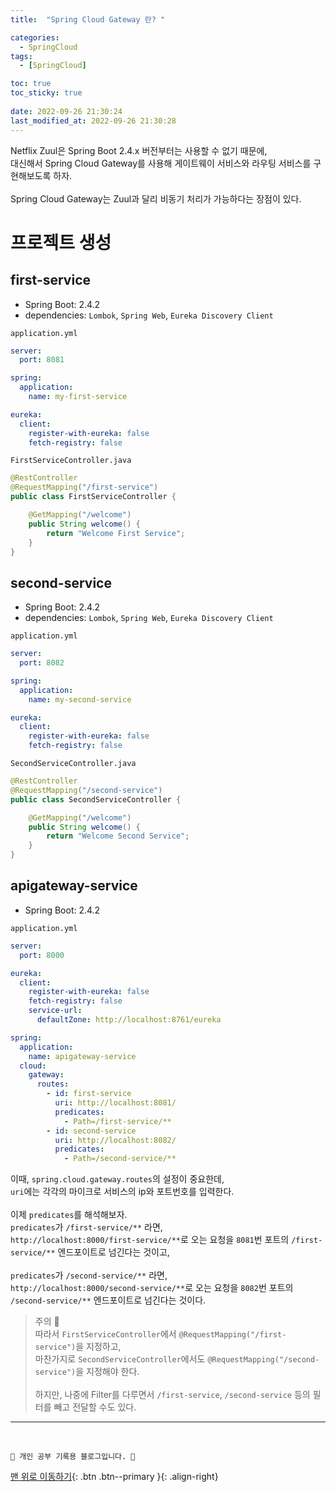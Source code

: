 ```yaml
---
title:  "Spring Cloud Gateway 란? "

categories:
  - SpringCloud
tags:
  - [SpringCloud]

toc: true
toc_sticky: true
 
date: 2022-09-26 21:30:24
last_modified_at: 2022-09-26 21:30:28
---
```


Netflix Zuul은 Spring Boot 2.4.x 버전부터는 사용할 수 없기 때문에,<br>
대신해서 Spring Cloud Gateway를 사용해 게이트웨이 서비스와 라우팅 서비스를 구현해보도록 하자.<br><br>
Spring Cloud Gateway는 Zuul과 달리 비동기 처리가 가능하다는 장점이 있다.

# 프로젝트 생성
## first-service
- Spring Boot: 2.4.2
- dependencies: `Lombok`, `Spring Web`, `Eureka Discovery Client`

`application.yml`
```yml
server:
  port: 8081

spring:
  application:
    name: my-first-service

eureka:
  client:
    register-with-eureka: false
    fetch-registry: false
```

`FirstServiceController.java`
```java
@RestController
@RequestMapping("/first-service")
public class FirstServiceController {

    @GetMapping("/welcome")
    public String welcome() {
        return "Welcome First Service";
    }
}
```

## second-service
- Spring Boot: 2.4.2
- dependencies: `Lombok`, `Spring Web`, `Eureka Discovery Client`

`application.yml`
```yml
server:
  port: 8082

spring:
  application:
    name: my-second-service

eureka:
  client:
    register-with-eureka: false
    fetch-registry: false
```

`SecondServiceController.java`
```java
@RestController
@RequestMapping("/second-service")
public class SecondServiceController {

    @GetMapping("/welcome")
    public String welcome() {
        return "Welcome Second Service";
    }
}
```

## apigateway-service
- Spring Boot: 2.4.2

`application.yml`
```yml
server:
  port: 8000

eureka:
  client:
    register-with-eureka: false
    fetch-registry: false
    service-url:
      defaultZone: http://localhost:8761/eureka

spring:
  application:
    name: apigateway-service
  cloud:
    gateway:
      routes:
        - id: first-service
          uri: http://localhost:8081/
          predicates:
            - Path=/first-service/**
        - id: second-service
          uri: http://localhost:8082/
          predicates:
            - Path=/second-service/**
```
이때, `spring.cloud.gateway.routes`의 설정이 중요한데,<br>
`uri`에는 각각의 마이크로 서비스의 ip와 포트번호를 입력한다.<br><br>
이제 `predicates`를 해석해보자.<br>
`predicates`가 `/first-service/**` 라면, <br>
`http://localhost:8000/first-service/**`로 오는 요청을 `8081`번 포트의 `/first-service/**` 엔드포이트로 넘긴다는 것이고,<br><br>
`predicates`가 `/second-service/**` 라면, <br>
`http://localhost:8000/second-service/**`로 오는 요청을 `8082`번 포트의 `/second-service/**` 엔드포이트로 넘긴다는 것이다.

> 주의 🌟<br>
따라서 `FirstServiceController`에서 `@RequestMapping("/first-service")`을 지정하고,<br>
마찬가지로 `SecondServiceController`에서도 `@RequestMapping("/second-service")`을 지정해야 한다.<br><br>
하지만, 나중에 Filter를 다루면서 `/first-service`, `/second-service` 등의 필터를 빼고 전달할 수도 있다.





















***
<br>


    💛 개인 공부 기록용 블로그입니다. 👻

[맨 위로 이동하기](#){: .btn .btn--primary }{: .align-right}